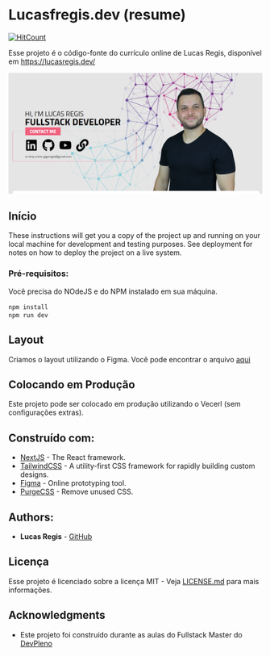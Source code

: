 # Lucasfregis.dev (resume)

[![HitCount](https://hits.dwyl.com/lucasfregis/lucas-resume.svg)](https://hits.dwyl.com/lucasfregis/lucas-resume)

Esse projeto é o código-fonte do currículo online de Lucas Regis, disponível em https://lucasregis.dev/

![Preview](https://github.com/lucasfregis/lucas-resume/blob/master/print.png?raw=true)


## Início

These instructions will get you a copy of the project up and running on your local machine for development and testing purposes. See deployment for notes on how to deploy the project on a live system.

### Pré-requisitos:

Você precisa do NOdeJS e do NPM instalado em sua máquina.

```
npm install
npm run dev
```
## Layout

Criamos o layout utilizando o Figma. Você pode encontrar o arquivo [aqui](https://www.figma.com/proto/9bUM0ZS9hzXS9eh9VMXEbc/resume?node-id=1%3A2&scaling=min-zoom)

## Colocando em Produção 

Este projeto pode ser colocado em produção utilizando o Vecerl (sem configurações extras).

## Construído com:

* [NextJS](https://nextjs.org/) - The React framework.
* [TailwindCSS](https://tailwindcss.com/) - A utility-first CSS framework for rapidly building custom designs.
* [Figma](https://www.figma.com/) - Online prototyping tool.
* [PurgeCSS](https://purgecss.com/) - Remove unused CSS.

## Authors:

* **Lucas Regis** - [GitHub](https://github.com/lucasfregis/lucas-resume)

## Licença
Esse projeto é licenciado sobre a licença MIT - Veja [LICENSE.md](LICENSE.md) para mais informações.

## Acknowledgments

* Este projeto foi construído durante as aulas do Fullstack Master do [DevPleno](https://devpleno.com)